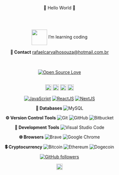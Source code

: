 <!-- https://github.com/iuricode/readme-template/blob/main/badges/badges.md -->
<!-- https://dev.to/envoy_/150-badges-for-github-pnk -->

<div align="center"> 
👋 Hello World 👋

<br><br>

<img align="center" src="https://media.giphy.com/media/ULb3E2pDABUMurdUBE/giphy.gif" width="50"> I’m learning coding

**📱 Contact**
rafaelcarvalhosouza@hotmail.com.br

<br><br>
[![Open Source Love](https://badges.frapsoft.com/os/v2/open-source.svg?v=103)](https://github.com/rafael-csouza)
<br><br>

<code><img height="20" src="https://img.shields.io/badge/-CSS-333333?style=flat&logo=CSS3&logoColor=1572B6"></code>
<code><img height="20" src="https://img.shields.io/badge/-Git-20232A?style=flat&logo=git&logoColor=007ACC"></code>
<code><img height="20" src="https://img.shields.io/badge/Ubuntu-E95420?style=for-the-badge&logo=ubuntu&logoColor=white"></code>
<code><img height="20" src="https://img.shields.io/badge/Bitbucket-330F63?style=for-the-badge&logo=bitbucket&logoColor=white"></code>

[![JavaScript](https://img.shields.io/badge/-JavaScript-%23F7DF1C?style=flat-square&logo=javascript&logoColor=000000&labelColor=%23F7DF1C&color=%23FFCE5A)](https://www.javascript.com/)
[![ReactJS](https://img.shields.io/badge/-ReactJS-%23282C34?style=flat-square&logo=react)](https://reactjs.org/)
[![NextJS](https://img.shields.io/badge/-NextJs-black?style=flat-square&logo=next.js)](https://nextjs.org/)

**💾 Databases**
![MySQL](https://img.shields.io/badge/mysql-%2300f.svg?style=for-the-badge&logo=mysql&logoColor=white)

**⚙️ Version Control Tools**
![Git](https://img.shields.io/badge/git-%23F05033.svg?style=for-the-badge&logo=git&logoColor=white) ![GitHub](https://img.shields.io/badge/github-%23121011.svg?style=for-the-badge&logo=github&logoColor=white) ![Bitbucket](https://img.shields.io/badge/bitbucket-%230047B3.svg?style=for-the-badge&logo=bitbucket&logoColor=white)

**🔧 Development Tools**
![Visual Studio Code](https://img.shields.io/badge/Visual%20Studio%20Code-0078d7.svg?style=for-the-badge&logo=visual-studio-code&logoColor=white)

**🌐 Browsers**
![Brave](https://img.shields.io/badge/Brave-FB542B?style=for-the-badge&logo=Brave&logoColor=white)
![Google Chrome](https://img.shields.io/badge/Google%20Chrome-4285F4?style=for-the-badge&logo=GoogleChrome&logoColor=white)

**💲 Cryptocurrency**
![Bitcoin](https://img.shields.io/badge/Bitcoin-000?style=for-the-badge&logo=bitcoin&logoColor=white)
![Ethereum](https://img.shields.io/badge/Ethereum-3C3C3D?style=for-the-badge&logo=Ethereum&logoColor=white)
![Dogecoin](https://img.shields.io/badge/dogecoin-B59A30?style=for-the-badge&logo=dogecoin&logoColor=white)

[![GitHub followers](https://img.shields.io/github/followers/rafael-csouza?label=Follow&style=social)](https://github.com/rafael-csouza/?tab=follow)

<img height="20"  src="https://github-readme-stats.vercel.app/api?username=rafael-csouza&show_icons=true&theme=gotham" alt="rafael-csouza)" />
